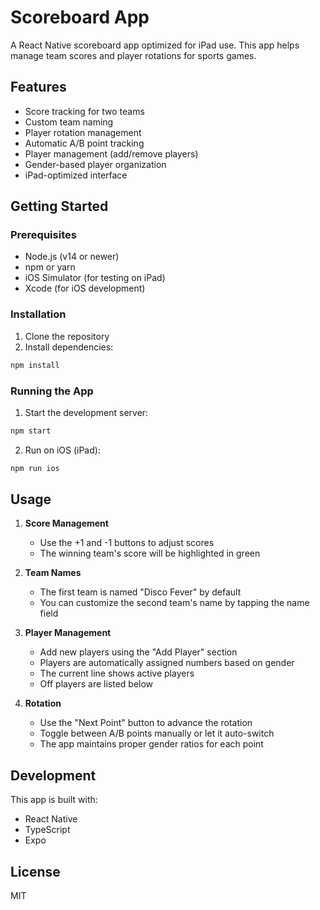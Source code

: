 # Scoreboard App

A React Native scoreboard app optimized for iPad use. This app helps manage team scores and player rotations for sports games.

## Features

- Score tracking for two teams
- Custom team naming
- Player rotation management
- Automatic A/B point tracking
- Player management (add/remove players)
- Gender-based player organization
- iPad-optimized interface

## Getting Started

### Prerequisites

- Node.js (v14 or newer)
- npm or yarn
- iOS Simulator (for testing on iPad)
- Xcode (for iOS development)

### Installation

1. Clone the repository
2. Install dependencies:
```bash
npm install
```

### Running the App

1. Start the development server:
```bash
npm start
```

2. Run on iOS (iPad):
```bash
npm run ios
```

## Usage

1. **Score Management**
   - Use the +1 and -1 buttons to adjust scores
   - The winning team's score will be highlighted in green

2. **Team Names**
   - The first team is named "Disco Fever" by default
   - You can customize the second team's name by tapping the name field

3. **Player Management**
   - Add new players using the "Add Player" section
   - Players are automatically assigned numbers based on gender
   - The current line shows active players
   - Off players are listed below

4. **Rotation**
   - Use the "Next Point" button to advance the rotation
   - Toggle between A/B points manually or let it auto-switch
   - The app maintains proper gender ratios for each point

## Development

This app is built with:
- React Native
- TypeScript
- Expo

## License

MIT
